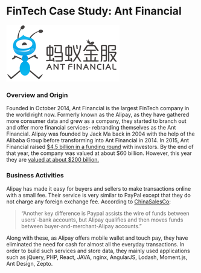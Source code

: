 #                                                                 FinTech Case Study: Ant Financial


![](Ant_Financial_logo.png)

### Overview and Origin
Founded in October 2014, Ant Financial is the largest FinTech company in the world right now. Formerly known as the Alipay, as they have gathered more consumer data and grew as a company, they started to branch out and offer more financial services- rebranding themselves as the Ant Financial. Alipay was founded by Jack Ma back in 2004 with the help of the Alibaba Group before transforming into Ant Financial in 2014. In 2015, Ant Financial raised [$4.5 billion in a funding round](https://blogs.wsj.com/briefly/2016/04/26/5-things-to-know-about-chinas-ant-financial/) with investors. By the end of that year, the company was valued at about $60 billion. However, this year they are [valued at about $200 billion.](https://www.reuters.com/article/us-ant-financial-valuation-exclusive/exclusive-chinas-ant-aims-for-200-billion-price-tag-in-private-share-sales-sources-idUSKBN1ZG1C6)


### Business Activities
Alipay has made it easy for buyers and sellers to make transactions online with a small fee. Their service is very similar to PayPal except that they do not charge any foreign exchange fee. According to [ChinaSalesCo](https://www.chinasalesco.com/services/exporter-tips/110-how-does-alipay-compare-with-paypal):
>“Another key difference is Paypal assists the wire of funds between users'-bank accounts, but Alipay qualifies and then moves funds between buyer-and-merchant-Alipay accounts.”

Along with these, as Alipay offers mobile wallet and touch pay, they have eliminated the need for cash for almost all the everyday transactions. In order to build such services and store data, they mainly used applications such as jQuery, PHP, React, JAVA, nginx, AngularJS, Lodash, Moment.js, Ant Design, Zepto.
